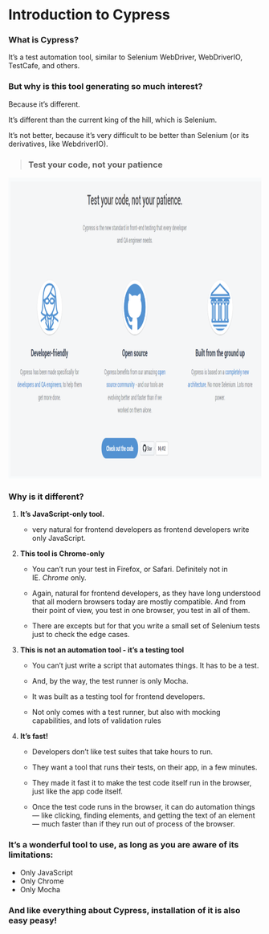 # Introduction to Cypress

### **What is Cypress?**

It’s a test automation tool, similar to Selenium WebDriver, WebDriverIO, TestCafe, and others.

### ****But why is this tool generating so much interest?****

Because it’s different.

It’s different than the current king of the hill, which is Selenium. 

It’s not better, because it’s very difficult to be better than Selenium (or its derivatives, like WebdriverIO).

> ### **Test your code, not your patience**

<img src="https://github.com/nihalalfred/todomvc-tests/blob/main/screenshots/TestYourCodeNotYourPatience.png" height="600" width="1000" >

### Why is it different?

1. **It’s JavaScript-only tool.**
    - very natural for frontend developers as frontend developers write only JavaScript.

2. **This tool is Chrome-only**
    - You can’t run your test in Firefox, or Safari. Definitely not in IE. *Chrome* only.

    - Again, natural for frontend developers, as they have long understood that all modern browsers today are mostly compatible. And from their point of view, you test in one browser, you test in all of them.

    - There are excepts but for that you write a small set of Selenium tests just to check the edge cases.

3. **This is not an automation tool - it’s a testing tool**
    - You can’t just write a script that automates things. It has to be a test.

    - And, by the way, the test runner is only Mocha.

    - It was built as a testing tool for frontend developers.
    
    - Not only comes with a test runner, but also with mocking capabilities, and lots of validation rules

4. **It’s fast!**
    - Developers don’t like test suites that take hours to run.

    - They want a tool that runs their tests, on their app, in a few minutes.

    - They made it fast it to make the test code itself run in the browser, just like the app code itself.

    - Once the test code runs in the browser, it can do automation things — like clicking, finding elements, and getting the text of an element — much faster than if they run out of process of the browser.

### It’s a wonderful tool to use, as long as you are aware of its limitations:

- Only JavaScript
- Only Chrome
- Only Mocha

### And like everything about Cypress, installation of it is also easy peasy!
